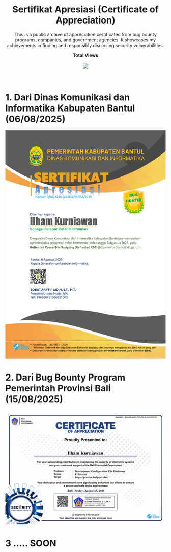 <h1 align="center">Sertifikat Apresiasi (Certificate of Appreciation)</h1>
<p align="center">This is a public archive of appreciation certificates from bug bounty programs, companies, and government agencies. It showcases my achievements in finding and responsibly disclosing security vulnerabilities.</p>

<p align="center"> 
  <b> Total Views </b><br><br>
  <img src="https://api.visitorbadge.io/api/visitors?path=https%3A%2F%2Fgithub.com%2FWannnIl%2FSertifikat-Certificate&labelColor=%23555555&label=Views&countColor=%23055EC2" />
</p><br>

# 1. Dari Dinas Komunikasi dan Informatika Kabupaten Bantul (06/08/2025)
![Sertifikat Diskominfo Kabupaten Bantul](https://github.com/WannnIl/Sertifikat-Certificate/blob/main/Sertifikat%20Bug%20Hunter%20a.n.%20Ilham%20Kurniawan%20-%202025-08-07%2007_32_56.jpg) 

# 2. Dari Bug Bounty Program Pemerintah Provinsi Bali (15/08/2025)
![Sertifikat BBP Pemerintah Provinsi Bali](https://github.com/WannnIl/Sertifikat-Certificate/blob/main/Sertifikat%20Apresiasi%20BBP%20Bali.jpg) 

# 3 ..... SOON

